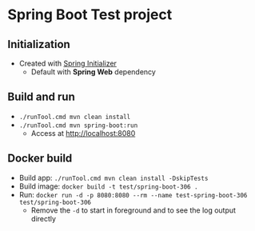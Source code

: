 # Spring Boot Test project

## Initialization

- Created with [Spring Initializer](https://start.spring.io/)
  - Default with **Spring Web** dependency

## Build and run

- `./runTool.cmd mvn clean install`
- `./runTool.cmd mvn spring-boot:run`
  - Access at <http://localhost:8080>

## Docker build

- Build app: `./runTool.cmd mvn clean install -DskipTests`
- Build image: `docker build -t test/spring-boot-306 .`
- Run: `docker run -d -p 8080:8080 --rm --name test-spring-boot-306 test/spring-boot-306`
  - Remove the `-d` to start in foreground and to see the log output directly
